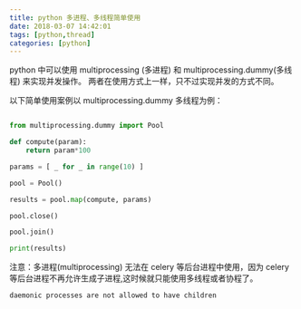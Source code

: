 ```yaml
---
title: python 多进程、多线程简单使用
date: 2018-03-07 14:42:01
tags: [python,thread]
categories: [python]
---
```


python 中可以使用 multiprocessing (多进程) 和 multiprocessing.dummy(多线程) 来实现并发操作。
两者在使用方式上一样，只不过实现并发的方式不同。

以下简单使用案例以 multiprocessing.dummy 多线程为例：
```python

from multiprocessing.dummy import Pool

def compute(param):
	return param*100

params = [ _ for _ in range(10) ]

pool = Pool()

results = pool.map(compute, params)

pool.close()

pool.join()

print(results)
```

注意：多进程(multiprocessing) 无法在 celery 等后台进程中使用，因为 celery 等后台进程不再允许生成子进程,这时候就只能使用多线程或者协程了。

```
daemonic processes are not allowed to have children
```